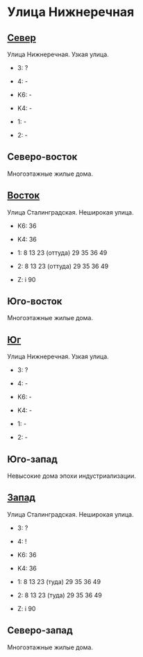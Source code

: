 # Улица Нижнеречная

## [Север](./10540115.md)

Улица Нижнеречная.
Узкая улица.

* 3:    ?
* 4:    -

* K6:   -
* K4:   -
* 1:    -
* 2:    -

## Северо-восток

Многоэтажные жилые дома.

## [Восток](./10550120.md)

Улица Сталинградская.
Неширокая улица.

* K6:   36
* K4:   36
* 1:    8   13  23 (оттуда) 29  35  36  49
* 2:    8   13  23 (оттуда) 29  35  36  49

* Z:    i
        90

## Юго-восток

Многоэтажные жилые дома.

## [Юг](./10540125.md)

Улица Нижнеречная.
Узкая улица.

* 3:    ?
* 4:    -

* K6:   -
* K4:   -
* 1:    -
* 2:    -

## Юго-запад

Невысокие дома эпохи индустриализации.

## [Запад](./10535120.md)

Улица Сталинградская.
Неширокая улица.

* 3:    ?
* 4:    !

* K6:   36
* K4:   36
* 1:    8   13  23 (туда)   29  35  36  49
* 2:    8   13  23 (туда)   29  35  36  49

* Z:    i
        90

## Северо-запад

Многоэтажные жилые дома.
